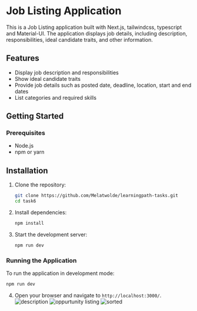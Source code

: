 # Job Listing Application

This is a Job Listing application built with Next.js, tailwindcss, typescript and Material-UI. The application displays job details, including description, responsibilities, ideal candidate traits, and other information.

## Features

- Display job description and responsibilities
- Show ideal candidate traits
- Provide job details such as posted date, deadline, location, start and end dates
- List categories and required skills

## Getting Started

### Prerequisites

- Node.js
- npm or yarn

## Installation

1. Clone the repository:
    ```sh
    git clone https://github.com/Melatwolde/learningpath-tasks.git
    cd task6
    ```

2. Install dependencies:
    ```sh
    npm install
    ```

3. Start the development server:
    ```sh
    npm run dev
    ```


### Running the Application

To run the application in development mode:

```sh
npm run dev
 ```

4. Open your browser and navigate to `http://localhost:3000/`.
![description](../task6/screenshots/image.png)
![oppurtunity listing](../task6/screenshots/jobdescription.png)
![sorted](../task6/screenshots/sort.png)

